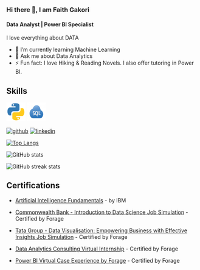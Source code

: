 ### Hi there 👋, I am Faith Gakori
#### Data Analyst | Power BI Specialist
I love everything about DATA

- 🌱 I’m currently learning Machine Learning 
- 💬 Ask me about Data Analytics 
- ⚡ Fun fact: I love Hiking & Reading Novels. I also offer tutoring in Power BI.

## Skills
<p align="left">
  <img src="https://github.com/FaithGakori/FaithGakori/blob/main/py.png" alt="Python" width="50" height="50"/>
  <img src="https://github.com/FaithGakori/FaithGakori/blob/main/sql.jpg" alt="Python" width="50" height="50"/>
</p>

[<img src='https://cdn.jsdelivr.net/npm/simple-icons@3.0.1/icons/github.svg' alt='github' height='40'>](https://github.com/FaithGakori)  [<img src='https://cdn.jsdelivr.net/npm/simple-icons@3.0.1/icons/linkedin.svg' alt='linkedin' height='40'>](https://www.linkedin.com/in/https://www.linkedin.com/in/faith-gakori-b98027255//)  

[![Top Langs](https://github-readme-stats.vercel.app/api/top-langs/?username=FaithGakori)](https://github.com/anuraghazra/github-readme-stats)

![GitHub stats](https://github-readme-stats.vercel.app/api?username=FaithGakori&show_icons=true&count_private=true)  

![GitHub streak stats](https://streak-stats.demolab.com/?user=FaithGakori)  

## Certifications
- [Artificial Intelligence Fundamentals](https://www.credly.com/badges/22109cac-1225-43c1-9d2c-5aa94b72214e/linked_in_profile) - by IBM
  
- [Commonwealth Bank - Introduction to Data Science Job Simulation](https://forage-uploads-prod.s3.amazonaws.com/completion-certificates/Commonwealth%20Bank/smwfytX3mcLboA9bf_Commonwealth%20Bank_Qd8dcTp3CymiPq9D7_1727937059866_completion_certificate.pdf) - Certified by Forage
  
- [Tata Group - Data Visualisation: Empowering Business with Effective Insights Job Simulation](https://forage-uploads-prod.s3.amazonaws.com/completion-certificates/Tata/MyXvBcppsW2FkNYCX_Tata%20Group_Qd8dcTp3CymiPq9D7_1728489135549_completion_certificate.pdf) - Certified by Forage
  
- [Data Analytics Consulting Virtual Internship](https://forage-uploads-prod.s3.amazonaws.com/completion-certificates/KPMG%20AU/m7W4GMqeT3bh9Nb2c_KPMG%20AU_Qd8dcTp3CymiPq9D7_1686325047423_completion_certificate.pdf) - Certified by Forage
  
- [Power BI Virtual Case Experience by Forage](https://forage-uploads-prod.s3.amazonaws.com/completion-certificates/PwC%20Switzerland/a87GpgE6tiku7q3gu_PwC%20Switzerland_Qd8dcTp3CymiPq9D7_1687168401216_completion_certificate.pdf) - Certified by Forage



